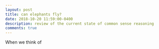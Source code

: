 ```yaml
---
layout: post
title: can elephants fly? 
date: 2018-10-20 11:59:00-0400
description: review of the current state of common sense reasoning
comments: true
---
```


When we think of
